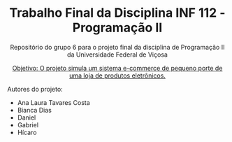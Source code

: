 <h1 align="center">Trabalho Final da Disciplina INF 112 - Programação II</h1>
<p align="center">Repositório do grupo 6 para o projeto final da disciplina de Programação II da Universidade Federal de Viçosa</p>
<p align="center">
 <a href="#Sobre">Objetivo: O projeto simula um sistema e-commerce de pequeno porte de uma loja de produtos eletrônicos.</a>
<p align="left">
  Autores do projeto:
  <ul>
    <li>Ana Laura Tavares Costa</li>
    <li>Bianca Dias</li>
    <li>Daniel</li>
    <li>Gabriel</li>
    <li>Hícaro</li>
  </ul>
</p>
